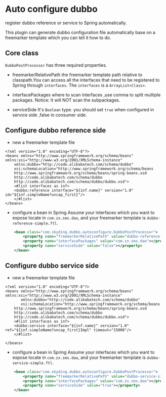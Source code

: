# Auto configure dubbo
register dubbo reference or service to Spring automatically.

This plugin can generate dubbo configuration file automatically base on a freemarker template which you can tell it how to do.

## Core class
`DubboPostProcessor` has three required properties.

- freemarkerRelativePath
the freemarker template path relative to classpath.You can access all the interfaces that need to be registered to Spring through `interfaces`.
The `interfaces` is a `ArrayList<Class>`.

- interfacePackages
where to scan interfaces ,use comma to split multiple packages.  Notice: It will NOT scan the subpackages.

- serviceSide
It's `Boolean` type. you should set `true` when configured in service side ,false in consumer side.

## Configure dubbo reference side
- new a freemarker template file
```ftl
<?xml version="1.0" encoding="UTF-8"?>
<beans xmlns="http://www.springframework.org/schema/beans" xmlns:xsi="http://www.w3.org/2001/XMLSchema-instance"
	xmlns:dubbo="http://code.alibabatech.com/schema/dubbo"
	xsi:schemaLocation="http://www.springframework.org/schema/beans          
    http://www.springframework.org/schema/beans/spring-beans.xsd          
    http://code.alibabatech.com/schema/dubbo          
    http://code.alibabatech.com/schema/dubbo/dubbo.xsd">
	<#list interfaces as inf>
    <dubbo:reference interface="${inf.name}" version="1.0" id="${inf.simpleName?uncap_first}"/>
	</#list>
</beans>  
```
- configure a bean in Spring
Assume your interfaces which you want to expose locate in `com.zx.sms.dao`, and your freemarker template is `dubbo-reference-simple.ftl`.
```xml
	<bean class="com.skyding.dubbo.autoconfigure.DubboPostProcessor">
		<property name="freemarkerRelativePath" value="dubbo-reference-simple.ftl"></property>
		<property name="interfacePackages" value="com.zx.sms.dao"></property>
		<property name="serviceSide" value="false"></property>
	</bean>
```

## Configure dubbo service side
- new a freemarker template file
```ftl
<?xml version="1.0" encoding="UTF-8"?>
<beans xmlns="http://www.springframework.org/schema/beans" xmlns:xsi="http://www.w3.org/2001/XMLSchema-instance"
       xmlns:dubbo="http://code.alibabatech.com/schema/dubbo"
       xsi:schemaLocation="http://www.springframework.org/schema/beans
    http://www.springframework.org/schema/beans/spring-beans.xsd          
    http://code.alibabatech.com/schema/dubbo          
    http://code.alibabatech.com/schema/dubbo/dubbo.xsd">
	<#list interfaces as inf>
    <dubbo:service interface="${inf.name}" version="1.0" ref="${inf.simpleName?uncap_first}Impl" timeout="15000"/>
    </#list>

</beans>  
```
- configure a bean in Spring
Assume your interfaces which you want to expose locate in `com.zx.sms.dao`, and your freemarker template is `dubbo-service-simple.ftl`.
```xml
	<bean class="com.skyding.dubbo.autoconfigure.DubboPostProcessor">
		<property name="freemarkerRelativePath" value="dubbo-service-simple.ftl"></property>
		<property name="interfacePackages" value="com.zx.sms.dao"></property>
		<property name="serviceSide" value="true"></property>
	</bean>
```